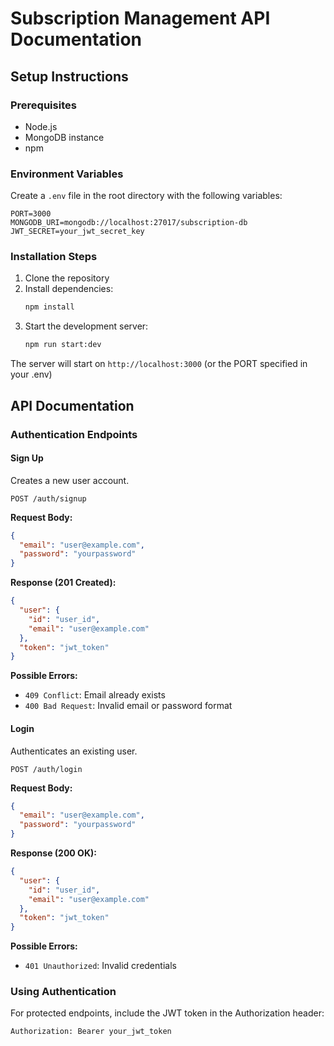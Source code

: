 # Subscription Management API Documentation

## Setup Instructions

### Prerequisites
- Node.js
- MongoDB instance
- npm

### Environment Variables
Create a `.env` file in the root directory with the following variables:

```
PORT=3000
MONGODB_URI=mongodb://localhost:27017/subscription-db
JWT_SECRET=your_jwt_secret_key
```

### Installation Steps
1. Clone the repository
2. Install dependencies:
   ```bash
   npm install
   ```
3. Start the development server:
   ```bash
   npm run start:dev
   ```

The server will start on `http://localhost:3000` (or the PORT specified in your .env)

## API Documentation

### Authentication Endpoints

#### Sign Up
Creates a new user account.

```
POST /auth/signup
```

**Request Body:**
```json
{
  "email": "user@example.com",
  "password": "yourpassword"
}
```

**Response (201 Created):**
```json
{
  "user": {
    "id": "user_id",
    "email": "user@example.com"
  },
  "token": "jwt_token"
}
```

**Possible Errors:**
- `409 Conflict`: Email already exists
- `400 Bad Request`: Invalid email or password format

#### Login
Authenticates an existing user.

```
POST /auth/login
```

**Request Body:**
```json
{
  "email": "user@example.com",
  "password": "yourpassword"
}
```

**Response (200 OK):**
```json
{
  "user": {
    "id": "user_id",
    "email": "user@example.com"
  },
  "token": "jwt_token"
}
```

**Possible Errors:**
- `401 Unauthorized`: Invalid credentials

### Using Authentication

For protected endpoints, include the JWT token in the Authorization header:

```
Authorization: Bearer your_jwt_token
```


